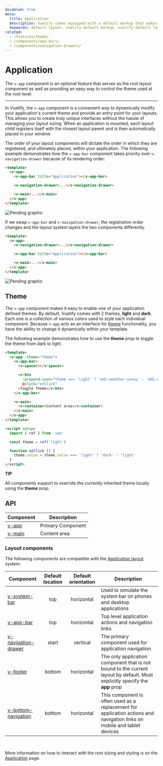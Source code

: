 ```yaml
---
disabled: true
meta:
  title: Application
  description: Vuetify comes equipped with a default markup that makes it easy to create layouts (boilerplate) for any Vue application.
  keywords: default layout, vuetify default markup, vuetify default layout
related:
  - /features/theme/
  - /components/app-bars/
  - /components/navigation-drawers/
---
```


# Application

The `v-app` component is an optional feature that serves as the root layout component as well as providing an easy way to control the theme used at the root level.

<!-- ![Application Entry](https://cdn.vuetifyjs.com/docs/images/components-temp/v-app/v-app.png) -->

<entry />

----

In Vuetify, the `v-app` component is a convenient way to dynamically modify your application's current theme and provide an entry point for your layouts. This allows you to create truly unique interfaces without the hassle of managing your layout sizing. When an application is mounted, each layout child registers itself with the closest layout parent and is then automatically placed in your window.

The order of your layout components will dictate the order in which they are registered, and ultimately placed, within your application. The following example demonstrates how the `v-app-bar` component takes priority over `v-navigation-drawer` because of its rendering order:

``` html
<template>
  <v-app>
    <v-app-bar title="Application"></v-app-bar>

    <v-navigation-drawer>...</v-navigation-drawer>

    <v-main>...</v-main>
  </v-app>
</template>
```

![Pending graphic](https://cdn.vuetifyjs.com/docs/images/graphics/img-placeholder.png "Rendered Application")

If we swap `v-app-bar` and `v-navigation-drawer`, the registration order changes and the layout system layers the two components differently.

``` html
<template>
  <v-app>
    <v-navigation-drawer>...</v-navigation-drawer>

    <v-app-bar title="Application"></v-app-bar>

    <v-main>...</v-main>
  </v-app>
</template>
```

![Pending graphic](https://cdn.vuetifyjs.com/docs/images/graphics/img-placeholder.png "Rendered Application")

## Theme

The `v-app` component makes it easy to enable one of your application defined themes. By default, Vuetify comes with 2 themes, **light** and **dark**. Each one is a collection of various colors used to style each individual component. Because `v-app` acts as an interface for [theme](/features/theme/) functionality, you have the ability to change it dynamically within your template.

The following example demonstrates how to use the **theme** prop to toggle the theme from dark to light.

<example file="application/theme" preview />

```html { resource="src/App.vue" }
<template>
  <v-app :theme="theme">
    <v-app-bar>
      <v-spacer></v-spacer>

      <v-btn
        :prepend-icon="theme === 'light' ? 'mdi-weather-sunny' : 'mdi-weather-night'"
        @click="onClick"
      >Toggle Theme</v-btn>
    </v-app-bar>

    <v-main>
      <v-container>Content area</v-container>
    </v-main>
  </v-app>
</template>

<script setup>
  import { ref } from 'vue'

  const theme = ref('light')

  function onClick () {
    theme.value = theme.value === 'light' ? 'dark' : 'light'
  }
</script>
```

<alert type="success">

  **TIP**

  All components support to override the currently inherited theme locally using the **theme** prop.

</alert>

## API

| Component | Description |
| - | - |
| [v-app](/api/v-app/) | Primary Component |
| [v-main](/api/v-main/) | Content area |

<api-inline hide-links />

### Layout components

The following components are compatible with the [Application layout](/features/application-layout/) system:

| Component | Default location | Default orientation | Description |
| - | :-: | :-: | - |
| [v-system-bar](/api/v-system-bar/) | top | horizontal | Used to simulate the system bar on phones and desktop applications |{data-toggle=modal}
| [v-app-bar](/api/v-app-bar/) | top | horizontal | Top level application actions and navigation links |
| [v-navigation-drawer](/api/v-navigation-drawer/) | start | vertical | The primary component used for application navigation |
| [v-footer](/api/v-footer/) | bottom | horizontal | The only application component that is not bound to the current layout by default. Must explicitly specify the **app** prop |
| [v-bottom-navigation](/api/v-bottom-navigation/) | bottom | horizontal | This component is often used as a replacement for application actions and navigation links on mobile and tablet devices |

<br>

<app-figure src="https://cdn.vuetifyjs.com/images/layouts/app.png" alt="Vuetify Application" />

<alert type="info">

  More information on how to interact with the root sizing and styling is on the [Application](/features/application-layout/) page.

</alert>
